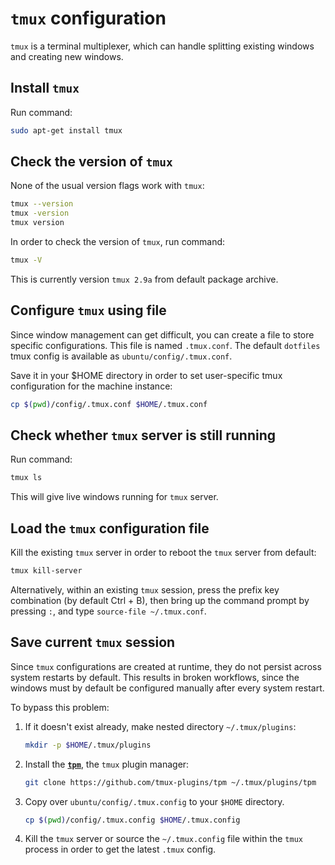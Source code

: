 # `tmux` configuration

`tmux` is a terminal multiplexer, which can handle splitting existing windows
and creating new windows.

## Install `tmux`

Run command:

```bash
sudo apt-get install tmux
```

## Check the version of `tmux`

None of the usual version flags work with `tmux`:

```bash
tmux --version
tmux -version
tmux version
```

In order to check the version of `tmux`, run command:

```bash
tmux -V
```

This is currently version `tmux 2.9a` from default package archive.

## Configure `tmux` using file

Since window management can get difficult, you can create a file to store
specific configurations. This file is named `.tmux.conf`. The default `dotfiles`
tmux config is available as `ubuntu/config/.tmux.conf`.

Save it in your $HOME directory in order to set user-specific tmux configuration
for the machine instance:

```bash
cp $(pwd)/config/.tmux.conf $HOME/.tmux.conf
```

## Check whether `tmux` server is still running

Run command:

```bash
tmux ls
```

This will give live windows running for `tmux` server.

## Load the `tmux` configuration file

Kill the existing `tmux` server in order to reboot the `tmux` server from
default:

```bash
tmux kill-server
```

Alternatively, within an existing `tmux` session, press the prefix key
combination (by default Ctrl + B), then bring up the command prompt by pressing
`:`, and type `source-file ~/.tmux.conf`.

## Save current `tmux` session

Since `tmux` configurations are created at runtime, they do not persist across
system restarts by default. This results in broken workflows, since the windows
must by default be configured manually after every system restart.

To bypass this problem:

1.  If it doesn't exist already, make nested directory `~/.tmux/plugins`:

    ```bash
    mkdir -p $HOME/.tmux/plugins
    ```

2.  Install the [**`tpm`**](https://github.com/tmux-plugins/tpm), the `tmux`
    plugin manager:

    ```bash
    git clone https://github.com/tmux-plugins/tpm ~/.tmux/plugins/tpm
    ```

3.  Copy over `ubuntu/config/.tmux.config` to your `$HOME` directory.

    ```bash
    cp $(pwd)/config/.tmux.config $HOME/.tmux.config
    ```

4.  Kill the `tmux` server or source the `~/.tmux.config` file within the `tmux`
    process in order to get the latest `.tmux` config.
